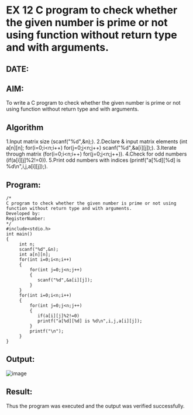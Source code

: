 # EX 12 C program to check whether the given number is prime or not using function without return type and with arguments.
## DATE:
## AIM:
To write a C program to check whether the given number is prime or not using function without return type and with arguments.

## Algorithm
1.Input matrix size (scanf("%d",&n);).
2.Declare & input matrix elements (int a[n][n]; for(i=0;i<n;i++) for(j=0;j<n;j++) scanf("%d",&a[i][j]);).
3.Iterate through matrix (for(i=0;i<n;i++) for(j=0;j<n;j++)).
4.Check for odd numbers (if(a[i][j]%2!=0)).
5.Print odd numbers with indices (printf("a[%d][%d] is %d\\n",i,j,a[i][j]);). 

## Program:
```
/*
C program to check whether the given number is prime or not using function without return type and with arguments.
Developed by: 
RegisterNumber:  
*/
#include<stdio.h>
int main()
{
     int n;
     scanf("%d",&n);
     int a[n][n];
     for(int i=0;i<n;i++)
     {
         for(int j=0;j<n;j++)
         {
            scanf("%d",&a[i][j]);
         }
     }
     for(int i=0;i<n;i++)
     {
         for(int j=0;j<n;j++)
         {
            if(a[i][j]%2!=0)
            printf("a[%d][%d] is %d\n",i,j,a[i][j]);
         }
         printf("\n");
     }
}
```

## Output:
![image](https://github.com/user-attachments/assets/33e8dbb1-5427-4fc1-9ae6-3707a55b0ee2)



## Result:
Thus the program was executed and the output was verified successfully.
